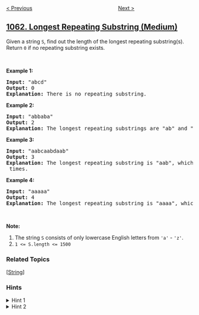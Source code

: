 <!--|This file generated by command(leetcode description); DO NOT EDIT.    |-->
<!--+----------------------------------------------------------------------+-->
<!--|@author    openset <openset.wang@gmail.com>                           |-->
<!--|@link      https://github.com/openset                                 |-->
<!--|@home      https://github.com/openset/leetcode                        |-->
<!--+----------------------------------------------------------------------+-->

[< Previous](../lexicographically-smallest-equivalent-string "Lexicographically Smallest Equivalent String")
　　　　　　　　　　　　　　　　
[Next >](../number-of-valid-subarrays "Number of Valid Subarrays")

## [1062. Longest Repeating Substring (Medium)](https://leetcode.com/problems/longest-repeating-substring "最长重复子串")

<p>Given a string <code>S</code>, find out the length of the longest repeating substring(s). Return <code>0</code> if no repeating substring exists.</p>

<p>&nbsp;</p>

<p><strong>Example 1:</strong></p>

<pre>
<strong>Input: </strong><span id="example-input-1-1">&quot;abcd&quot;</span>
<strong>Output: </strong><span id="example-output-1">0</span>
<strong>Explanation: </strong>There is no repeating substring.
</pre>

<p><strong>Example 2:</strong></p>

<pre>
<strong>Input: </strong><span id="example-input-2-1">&quot;abbaba&quot;</span>
<strong>Output: </strong><span id="example-output-2">2</span>
<strong>Explanation: </strong>The longest repeating substrings are &quot;ab&quot; and &quot;ba&quot;, each of which occurs twice.
</pre>

<p><strong>Example 3:</strong></p>

<pre>
<strong>Input: </strong><span id="example-input-3-1">&quot;aabcaabdaab&quot;</span>
<strong>Output: </strong><span id="example-output-3">3</span>
<strong>Explanation: </strong>The longest repeating substring is &quot;aab&quot;, which occurs <code>3</code> times.
</pre>

<p><strong>Example 4:</strong></p>

<pre>
<strong>Input: </strong><span id="example-input-4-1">&quot;aaaaa&quot;</span>
<strong>Output: </strong><span id="example-output-4">4</span>
<strong>Explanation: </strong>The longest repeating substring is &quot;aaaa&quot;, which occurs twice.
</pre>

<p>&nbsp;</p>

<p><strong>Note:</strong></p>

<ol>
	<li>The string <code>S</code> consists of only lowercase English letters from <code>&#39;a&#39;</code> - <code>&#39;z&#39;</code>.</li>
	<li><code>1 &lt;= S.length &lt;= 1500</code></li>
</ol>

### Related Topics
  [[String](../../tag/string/README.md)]

### Hints
<details>
<summary>Hint 1</summary>
Generate all substrings in O(N^2) time with hashing.
</details>

<details>
<summary>Hint 2</summary>
Choose those hashing of strings with the largest length.
</details>
